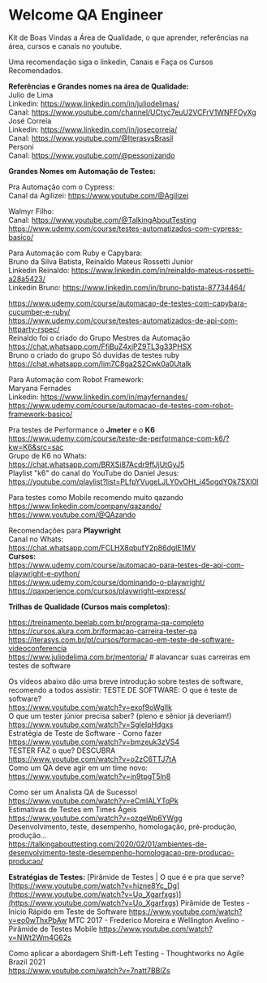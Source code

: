 # Welcome QA Engineer
Kit de Boas Vindas a Área de Qualidade, o que aprender, referências na área, cursos e canais no youtube.

Uma recomendação siga o linkedin, Canais e Faça os Cursos Recomendados.<br>

**Referências e Grandes nomes na área de Qualidade:<br>**
Julio de Lima<br>
Linkedin: https://www.linkedin.com/in/juliodelimas/<br>
Canal: https://www.youtube.com/channel/UCtyc7euU2VCFrV1WNFFOyXg<br>
José Correia<br>
Linkedin: https://www.linkedin.com/in/josecorreia/<br>
Canal: https://www.youtube.com/@IterasysBrasil<br>
Personi<br>
Canal: https://www.youtube.com/@pessonizando<br>

**Grandes Nomes em Automação de Testes:**<br>

Pra Automação com o Cypress:<br>
Canal da Agilizei: https://www.youtube.com/@Agilizei<br>

Walmyr Filho:<br>
Canal: https://www.youtube.com/@TalkingAboutTesting<br>
https://www.udemy.com/course/testes-automatizados-com-cypress-basico/<br>

Para Automação com Ruby e Capybara:<br>
Bruno da Silva Batista, Reinaldo Mateus Rossetti Junior<br>
Linkedin Reinaldo: https://www.linkedin.com/in/reinaldo-mateus-rossetti-a28a5423/<br>
Linkedin Bruno: https://www.linkedin.com/in/bruno-batista-87734464/<br>

https://www.udemy.com/course/automacao-de-testes-com-capybara-cucumber-e-ruby/<br>
https://www.udemy.com/course/testes-automatizados-de-api-com-httparty-rspec/<br>
Reinaldo foi o criado do Grupo Mestres da Automação<br>
https://chat.whatsapp.com/FfiBuZ4xjPZ9TL3g33PHSX<br>
Bruno o criado do grupo Só duvidas de testes ruby<br>
https://chat.whatsapp.com/Iim7C8ga2S2Cwk0a0Utalk <br>

Para Automação com Robot Framework: <br>
Maryana Fernades<br>
Linkedin: https://www.linkedin.com/in/mayfernandes/<br>
https://www.udemy.com/course/automacao-de-testes-com-robot-framework-basico/<br>

Pra testes de Performance o **Jmeter** e o **K6**<br>
https://www.udemy.com/course/teste-de-performance-com-k6/?kw=K6&src=sac<br>
Grupo de K6 no Whats:<br>
https://chat.whatsapp.com/BRXSi87Acdr9ffJjUtGyJ5<br>
Playlist "k6" do canal do YouTube do Daniel Jesus: <br>
https://youtube.com/playlist?list=PLfpYVugeLJLY0vOHt_i45ogdYOk7SXl0I<br>

Para testes como Mobile recomendo muito qazando<br>
https://www.linkedin.com/company/qazando/<br>
https://www.youtube.com/@QAzando<br>

Recomendações para **Playwright**<br>
Canal no Whats:<br>
https://chat.whatsapp.com/FCLHX8qbufY2p86dglE1MV<br>
**Cursos:**<br>
https://www.udemy.com/course/automacao-para-testes-de-api-com-playwright-e-python/<br>
https://www.udemy.com/course/dominando-o-playwright/<br>
https://qaxperience.com/cursos/playwright-express/

**Trilhas de Qualidade (Cursos mais completos)**:<br>

https://treinamento.beelab.com.br/programa-qa-completo<br>
https://cursos.alura.com.br/formacao-carreira-tester-qa<br>
https://iterasys.com.br/pt/cursos/formacao-em-teste-de-software-videoconferencia<br>
https://www.juliodelima.com.br/mentoria/ # alavancar suas carreiras em testes de software<br>


Os vídeos abaixo dão uma breve introdução sobre testes de software, recomendo a todos assistir:
TESTE DE SOFTWARE: O que é teste de software?<br>
https://www.youtube.com/watch?v=exof9oWgIIk<br>
O que um tester júnior precisa saber? (pleno e sênior já deveriam!)<br>
https://www.youtube.com/watch?v=SgleIpHdgxs<br>
Estratégia de Teste de Software - Como fazer<br>
https://www.youtube.com/watch?v=bmzeuk3zVS4<br>
TESTER FAZ o que? DESCUBRA<br>
https://www.youtube.com/watch?v=o2zC6TTJ7tA<br>
Como um QA deve agir em um time novo:<br>
https://www.youtube.com/watch?v=jn9tpgT5ln8<br>

Como ser um Analista QA de Sucesso!<br>
https://www.youtube.com/watch?v=eCmIALYTqPk<br>
Estimativas de Testes em Times Ágeis<br>
https://www.youtube.com/watch?v=ozqeWp6YWgg<br>
Desenvolvimento, teste, desempenho, homologação, pré-produção, produção…<br>
https://talkingabouttesting.com/2020/02/01/ambientes-de-desenvolvimento-teste-desempenho-homologacao-pre-producao-producao/<br>

**Estratégias de Testes:**
[Pirâmide de Testes | O que é e pra que serve?
[https://www.youtube.com/watch?v=hizne8Yc_Dg](https://www.youtube.com/watch?v=Uo_Xgarfxgs)](https://www.youtube.com/watch?v=Uo_Xgarfxgs)
Pirâmide de Testes - Início Rápido em Teste de Software
https://www.youtube.com/watch?v=eo0wThxPbAw
MTC 2017 - Frederico Moreira e Wellington Avelino - Pirâmide de Testes Mobile
https://www.youtube.com/watch?v=NWt2Wm4G62s

Como aplicar a abordagem Shift-Left Testing - Thoughtworks no Agile Brazil 2021<br>
https://www.youtube.com/watch?v=7natt7BBlZs<br>
